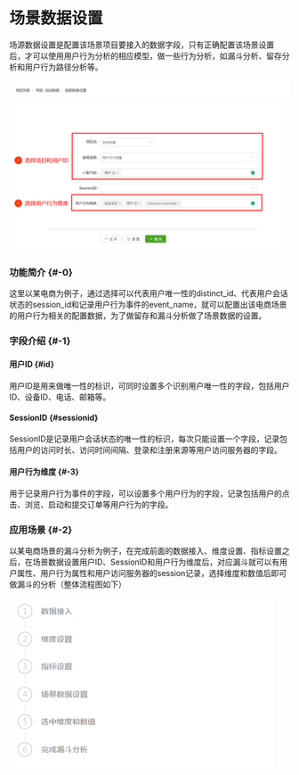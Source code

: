 # 场景数据设置

场源数据设置是配置该场景项目要接入的数据字段，只有正确配置该场景设置 后，才可以使用用户行为分析的相应模型，做一些行为分析，如漏斗分析、留存分析和用户行为路径分析等。

![](/assets/cysj/1.png)

### 功能简介 {#-0}

这里以某电商为例子，通过选择可以代表用户唯一性的distinct\_id、代表用户会话状态的session\_id和记录用户行为事件的event\_name，就可以配置出该电商场景的用户行为相关的配置数据，为了做留存和漏斗分析做了场景数据的设置。

### 字段介绍 {#-1}

#### 用户ID {#id}

用户ID是用来做唯一性的标识，可同时设置多个识别用户唯一性的字段，包括用户ID、设备ID、电话、邮箱等。

#### SessionID {#sessionid}

SessionID是记录用户会话状态的唯一性的标识，每次只能设置一个字段，记录包括用户的访问时长、访问时间间隔、登录和注册来源等用户访问服务器的字段。

#### 用户行为维度 {#-3}

用于记录用户行为事件的字段，可以设置多个用户行为的字段，记录包括用户的点击、浏览、启动和提交订单等用户行为的字段。

### 应用场景 {#-2}

以某电商场景的漏斗分析为例子，在完成前面的数据接入、维度设置、指标设置之后，在场景数据设置用户ID、SessionID和用户行为维度后，对应漏斗就可以有用户属性、用户行为属性和用户访问服务器的session记录，选择维度和数值后即可做漏斗的分析（整体流程图如下）

![](/assets/cysj/2.png)

